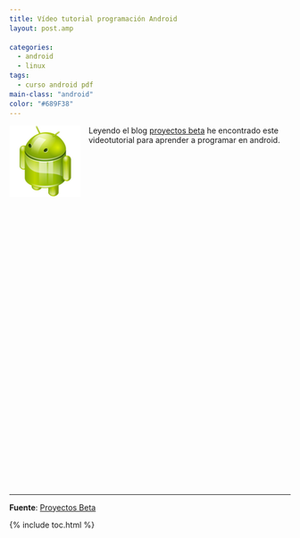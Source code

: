 ```yaml
---
title: Vídeo tutorial programación Android
layout: post.amp

categories:
  - android
  - linux
tags:
  - curso android pdf
main-class: "android"
color: "#689F38"
---
```

<img border="0" src="/assets/img/2013/07/iconoAndroid.png" style="clear:left; float:left;margin-right:1em; margin-bottom:1em" />  
Leyendo el blog <a target="_blank" href="http://proyectosbeta.blogspot.com/">proyectos beta</a> he encontrado este videotutorial para aprender a programar en android.


<!--ad-->






<center>
  <br /> <br /> <br /> <br />
</center>

<center>
  <br /> <br /> <br /> <br />
</center>

<center>
  <br /> <br /> <br /> <br />
</center>

<center>
  <br /> <br /> <br /> <br />
</center>

<center>
  <br /> <br /> <br /> <br />
</center>

<center>
  <br /> <br /> <br /> <br />
</center>

<center>
  <br /> <br /> <br /> <br />
</center>

<center>
  <br /> <br /> <br /> <br />
</center>

<center>
  <br /> <br /> <br /> <br />
</center>

* * *

**Fuente**: <a target="_blank" href="http://proyectosbeta.blogspot.com/2011/03/curso-de-programacion-de-android-en.html">Proyectos Beta</a> </p>



{% include toc.html %}
